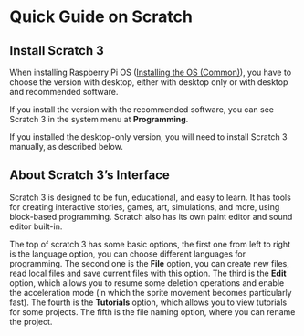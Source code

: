 # Quick Guide on Scratch

## Install Scratch 3

When installing Raspberry Pi OS ([Installing the OS (Common)](../preparation/Installing_the_OS(Common).md)), you have to choose the version with desktop, either with desktop only or with desktop and recommended software.

If you install the version with the recommended software, you can see Scratch 3 in the system menu at **Programming**.

If you installed the desktop-only version, you will need to install Scratch 3 manually, as described below.







## About Scratch 3’s Interface

Scratch 3 is designed to be fun, educational, and easy to learn. It has tools for creating interactive stories, games, art, simulations, and more, using block-based programming. Scratch also has its own paint editor and sound editor built-in.

The top of scratch 3 has some basic options, the first one from left to right is the language option, you can choose different languages for programming. The second one is the **File** option, you can create new files, read local files and save current files with this option. The third is the **Edit** option, which allows you to resume some deletion operations and enable the acceleration mode (in which the sprite movement becomes particularly fast). The fourth is the **Tutorials** option, which allows you to view tutorials for some projects. The fifth is the file naming option, where you can rename the project.
